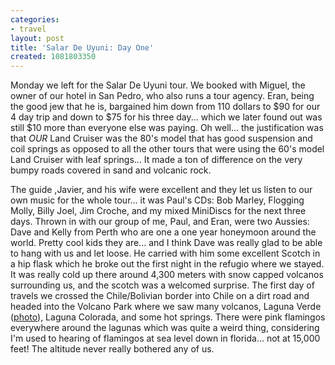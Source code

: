 ```yaml
---
categories:
- travel
layout: post
title: 'Salar De Uyuni: Day One'
created: 1081803350
---
```

Monday we left for the Salar De Uyuni tour.  We booked with Miguel, the owner of our hotel in San Pedro, who also runs a tour agency. Eran, being the good jew that he is, bargained him down from 110 dollars to $90 for our 4 day trip and down to $75 for his three day... which we later found out was still $10 more than everyone else was paying. Oh well... the justification was that <em>OUR </em>Land Cruiser was the 80's model that has good suspension and coil springs as opposed to all the other tours that were using the 60's model Land Cruiser with leaf springs... It made a ton of difference on the very bumpy roads covered in sand and volcanic rock.    

The guide ,Javier, and his wife were excellent and they let us listen to our own music for the whole tour... it was Paul's CDs: Bob Marley, Flogging Molly, Billy Joel, Jim Croche, and my mixed MiniDiscs for the next three days. Thrown in with our group of me, Paul, and Eran, were two Aussies: Dave and Kelly from Perth who are one a one year honeymoon around the world.  Pretty cool kids they are... and I think Dave was really glad to be able to hang with us and let loose. He carried with him some excellent Scotch in a hip flask which he broke out the first night in the refugio where we stayed. It was really cold up there around 4,300 meters with snow capped volcanos surrounding us, and the scotch was a welcomed surprise.    The first day of travels we crossed the Chile/Bolivian border into Chile on a dirt road and headed into the Volcano Park where we saw many volcanos, Laguna Verde (<a href="http://club.telepolis.com/jrguitar21/destinations/south_america2004/Bolivia-LagunaVerde.jpg">photo</a>), Laguna Colorada, and some hot springs. There were pink flamingos everywhere around the lagunas which was quite a weird thing, considering I'm used to hearing of flamingos at sea level down in florida... not at 15,000 feet! The altitude never really bothered any of us.
